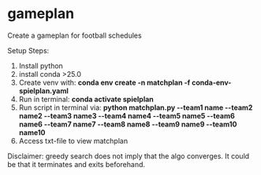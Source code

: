 # gameplan
Create a gameplan for football schedules

Setup Steps:

1.  Install python
2.  install conda >25.0
3.  Create venv with: **conda env create -n matchplan -f conda-env-spielplan.yaml**
4.  Run in terminal: **conda activate spielplan**
5.  Run script in terminal via: **python matchplan.py --team1 name --team2 name2 --team3 name3 --team4 name4 --team5 name5 --team6 name6 --team7 name7 --team8 name8 --team9 name9 --team10 name10**
6.  Access txt-file to view matchplan

Disclaimer: greedy search does not imply that the algo converges. It could be that it terminates and exits beforehand.
